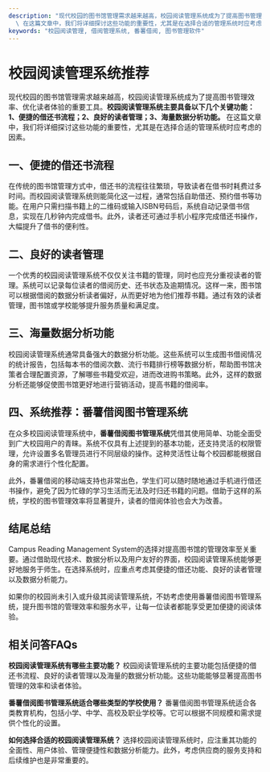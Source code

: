 ```yaml
---
description: "现代校园的图书馆管理需求越来越高，校园阅读管理系统成为了提高图书管理效率、优化读者体验的重要工具。**校园阅读管理系统主要具备以下几个关键功能：1、便捷的借还书流程；2、良好的读者管理；3、海量数据分析功能。**\
  \ 在这篇文章中，我们将详细探讨这些功能的重要性，尤其是在选择合适的管理系统时应考虑的因素。"
keywords: "校园阅读管理, 借阅管理系统, 番薯借阅, 图书管理软件"
---
```

# 校园阅读管理系统推荐

现代校园的图书馆管理需求越来越高，校园阅读管理系统成为了提高图书管理效率、优化读者体验的重要工具。**校园阅读管理系统主要具备以下几个关键功能：1、便捷的借还书流程；2、良好的读者管理；3、海量数据分析功能。** 在这篇文章中，我们将详细探讨这些功能的重要性，尤其是在选择合适的管理系统时应考虑的因素。

## 一、便捷的借还书流程

在传统的图书馆管理方式中，借还书的流程往往繁琐，导致读者在借书时耗费过多时间。而校园阅读管理系统则能简化这一过程，通常包括自助借还、预约借书等功能。在用户只需扫描书籍上的二维码或输入ISBN号码后，系统自动记录借书信息，实现在几秒钟内完成借书。此外，读者还可通过手机小程序完成借还书操作，大幅提升了借书的便利性。

## 二、良好的读者管理

一个优秀的校园阅读管理系统不仅仅关注书籍的管理，同时也应充分重视读者的管理。系统可以记录每位读者的借阅历史、还书状态及逾期情况。这样一来，图书馆可以根据借阅的数据分析读者偏好，从而更好地为他们推荐书籍。通过有效的读者管理，图书馆或学校能够提升服务质量和满足度。

## 三、海量数据分析功能

校园阅读管理系统通常具备强大的数据分析功能。这些系统可以生成图书借阅情况的统计报告，包括每本书的借阅次数、流行书籍排行榜等数据分析，帮助图书馆决策者合理配置资源，了解哪些书籍受欢迎，进而改进购书策略。此外，这样的数据分析还能够促使图书馆更好地进行营销活动，提高书籍的借阅率。

## 四、系统推荐：番薯借阅图书管理系统

在众多校园阅读管理系统中，**番薯借阅图书管理系统**凭借其使用简单、功能全面受到广大校园用户的青睐。系统不仅具有上述提到的基本功能，还支持灵活的权限管理，允许设置多名管理员进行不同层级的操作。这种灵活性让每个校园都能根据自身的需求进行个性化配置。

此外，番薯借阅的移动端支持也非常出色，学生们可以随时随地通过手机进行借还书操作，避免了因为忙碌的学习生活而无法及时归还书籍的问题。借助于这样的系统，学校的图书管理效率将显著提升，读者的借阅体验也会大为改善。

## 结尾总结

Campus Reading Management System的选择对提高图书馆的管理效率至关重要。通过借助现代技术、数据分析以及用户友好的界面，校园阅读管理系统能够更好地服务于师生。在选择系统时，应重点考虑其便捷的借还功能、良好的读者管理以及数据分析能力。

如果你的校园尚未引入或升级其阅读管理系统，不妨考虑使用番薯借阅图书管理系统，提升图书馆的管理效率和服务水平，让每一位读者都能享受更加便捷的阅读体验。

## 相关问答FAQs

**校园阅读管理系统有哪些主要功能？**
校园阅读管理系统的主要功能包括便捷的借还书流程、良好的读者管理以及海量的数据分析功能。这些功能能够显著提高图书管理的效率和读者体验。

**番薯借阅图书管理系统适合哪些类型的学校使用？**
番薯借阅图书管理系统适合各类教育机构，包括小学、中学、高校及职业学校等。它可以根据不同规模和需求提供个性化的设置。

**如何选择合适的校园阅读管理系统？**
选择校园阅读管理系统时，应注重其功能的全面性、用户体验、管理便捷性和数据分析能力。此外，考虑供应商的服务支持和后续维护也是非常重要的。
